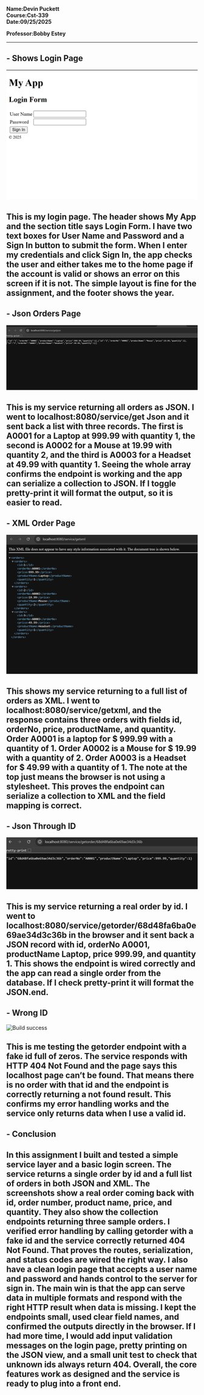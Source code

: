 **Name:Devin Puckett**  
**Course:Cst-339**  
**Date:09/25/2025** 

**Professor:Bobby Estey**


---


## - Shows Login Page
![Build success](login.png)

This is my login page. The header shows My App and the section title says Login Form. I have two text boxes for User Name and Password and a Sign In button to submit the form. When I enter my credentials and click Sign In, the app checks the user and either takes me to the home page if the account is valid or shows an error on this screen if it is not. The simple layout is fine for the assignment, and the footer shows the year.
---

## -  Json Orders Page
![Build success](json.png)

This is my service returning all orders as JSON. I went to localhost:8080/service/get Json and it sent back a list with three records. The first is A0001 for a Laptop at 999.99 with quantity 1, the second is A0002 for a Mouse at 19.99 with quantity 2, and the third is A0003 for a Headset at 49.99 with quantity 1. Seeing the whole array confirms the endpoint is working and the app can serialize a collection to JSON. If I toggle pretty-print it will format the output, so it is easier to read.
---

## - XML Order Page
![Build success](xml.png)

This shows my service returning to a full list of orders as XML. I went to localhost:8080/service/getxml, and the response contains three orders with fields id, orderNo, price, productName, and quantity. Order A0001 is a laptop for $ 999.99 with a quantity of 1. Order A0002 is a Mouse for $ 19.99 with a quantity of 2. Order A0003 is a Headset for $ 49.99 with a quantity of 1. The note at the top just means the browser is not using a stylesheet. This proves the endpoint can serialize a collection to XML and the field mapping is correct.
---

## - Json Through  ID 
![Build success](orderid.png)

This is my service returning a real order by id. I went to localhost:8080/service/getorder/68d48fa6ba0e69ae34d3c36b in the browser and it sent back a JSON record with id, orderNo A0001, productName Laptop, price 999.99, and quantity 1. This shows the endpoint is wired correctly and the app can read a single order from the database. If I check pretty-print it will format the JSON.end.
---

## - Wrong ID
![Build success](h2console.png)

This is me testing the getorder endpoint with a fake id full of zeros. The service responds with HTTP 404 Not Found and the page says this localhost page can’t be found. That means there is no order with that id and the endpoint is correctly returning a not found result. This confirms my error handling works and the service only returns data when I use a valid id.
---
## - Conclusion
In this assignment I built and tested a simple service layer and a basic login screen. The service returns a single order by id and a full list of orders in both JSON and XML. The screenshots show a real order coming back with id, order number, product name, price, and quantity. They also show the collection endpoints returning three sample orders. I verified error handling by calling getorder with a fake id and the service correctly returned 404 Not Found. That proves the routes, serialization, and status codes are wired the right way. I also have a clean login page that accepts a user name and password and hands control to the server for sign in. The main win is that the app can serve data in multiple formats and respond with the right HTTP result when data is missing. I kept the endpoints small, used clear field names, and confirmed the outputs directly in the browser. If I had more time, I would add input validation messages on the login page, pretty printing on the JSON view, and a small unit test to check that unknown ids always return 404. Overall, the core features work as designed and the service is ready to plug into a front end.
---
